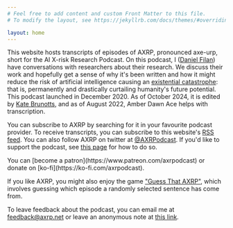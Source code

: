 ```yaml
---
# Feel free to add content and custom Front Matter to this file.
# To modify the layout, see https://jekyllrb.com/docs/themes/#overriding-theme-defaults

layout: home
---
```


This website hosts transcripts of episodes of AXRP, pronounced axe-urp, short for the AI X-risk Research Podcast. On this podcast, I ([Daniel Filan](https://danielfilan.com/)) have conversations with researchers about their research. We discuss their work and hopefully get a sense of why it's been written and how it might reduce the risk of artificial intelligence causing an [existential catastrophe](https://en.wikipedia.org/wiki/Global_catastrophic_risk): that is, permanently and drastically curtailing humanity's future potential. This podcast launched in December 2020. As of October 2024, it is edited by [Kate Brunotts](https://katebrunottssound.myportfolio.com), and as of August 2022, Amber Dawn Ace helps with transcription.

You can subscribe to AXRP by searching for it in your favourite podcast provider. To receive transcripts, you can subscribe to this website's [RSS feed](https://axrp.net/feed.xml). You can also follow AXRP on twitter at [@AXRPodcast](https://twitter.com/AXRPodcast). If you'd like to support the podcast, see [this page](supporting-the-podcast/) for how to do so.

<!-- You can buy AXRP merch at [the AXRP store](https://store.axrp.net), such as t-shirts, hoodies, and laptop stickers.  -->You can [become a patron](https://www.patreon.com/axrpodcast) or donate on [ko-fi](https://ko-fi.com/axrpodcast).

<!-- If you like AXRP, you might like its sister podcast, [The Filan Cabinet](https://thefilancabinet.com/), where I interview people about a wide range of topics I'm interested in. -->

If you like AXRP, you might also enjoy the game ["Guess That AXRP"](https://guess-that-axrp.onrender.com), which involves guessing which episode a randomly selected sentence has come from.

To leave feedback about the podcast, you can email me at <feedback@axrp.net> or leave an anonymous note at [this link](https://www.admonymous.co/axrpodcast).
